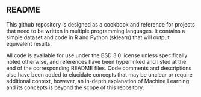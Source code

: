 ## README

This github repository is designed as a cookbook and reference for projects that need to be written in multiple programming languages. It contains a simple dataset and code in R and Python (sklearn) that will output equivalent results.

All code is available for use under the BSD 3.0 license unless specifically noted otherwise, and references have been hyperlinked and listed at the end of the corresponding README files. Code comments and descriptions also have been added to elucidate concepts that may be unclear or require additional context, however, an in-depth explanation of Machine Learning and its concepts is beyond the scope of this repository.
